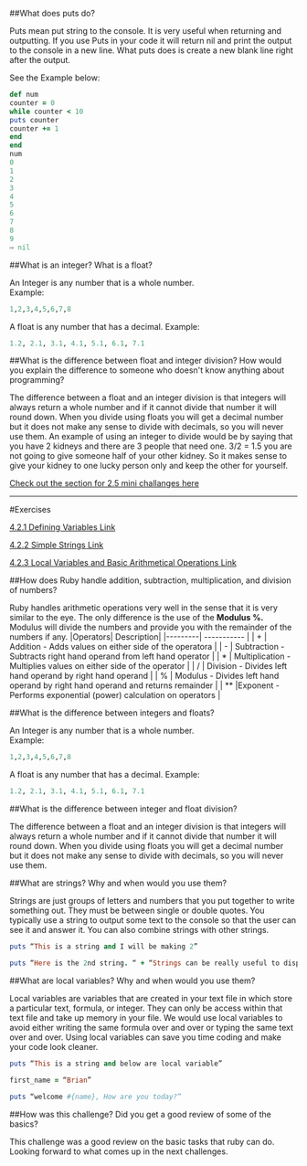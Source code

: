 ##What does puts do?

Puts mean put string to the console. It is very useful when returning and outputting.  If you use Puts in your code it will return nil and print the output to the console in a new line. What puts does is create a new blank line right after the output. 

See the Example below:

```Ruby
def num
counter = 0
while counter < 10
puts counter
counter += 1
end
end
num 
0
1
2
3
4
5
6
7
8
9
⇨ nil
```

##What is an integer? What is a float?

An Integer is any number that is a whole number.  
Example:

```Ruby
1,2,3,4,5,6,7,8
```
A float is any number that has a decimal.
Example:

```Ruby
1.2, 2.1, 3.1, 4.1, 5.1, 6.1, 7.1
```

##What is the difference between float and integer division? How would you explain the difference to someone who doesn't know anything about programming?

The difference between a float and an integer division is that integers will always return a whole number and if it cannot divide that number it will round down. When you divide using floats you will get a decimal number but it does not make any sense to divide with decimals, so you will never use them. An example of using an integer to divide would be by saying that you have 2 kidneys and there are 3 people that need one. 3/2 = 1.5 you are not going to give someone half of your other kidney. So it makes sense to give your kidney to one lucky person only and keep the other for yourself.

[Check out the section for 2.5 mini challanges here](calc.rb)

---
#Exercises

[4.2.1 Defining Variables Link](defining_variables.rb)

[4.2.2 Simple Strings Link](simple_string.rb)

[4.2.3 Local Variables and Basic Arithmetical Operations Link](basic-math.rb)


##How does Ruby handle addition, subtraction, multiplication, and division of numbers?

Ruby handles arithmetic operations very well in the sense that it is very similar to the eye. The only difference is the use of the **Modulus %.** Modulus will divide the numbers and provide you with the remainder of the numbers if any.
|Operators| Description|
|---------| ----------- |
| + | Addition - Adds values on either side of the operatora |
| - | Subtraction - Subtracts right hand operand from left hand operator |
| * | Multiplication - Multiplies values on either side of the operator |
| / | Division - Divides left hand operand by right hand operand |
| % | Modulus - Divides left hand operand by right hand operand and returns remainder |
| ** |Exponent - Performs exponential (power) calculation on operators |

##What is the difference between integers and floats?

An Integer is any number that is a whole number.  
Example:

```Ruby
1,2,3,4,5,6,7,8
```
A float is any number that has a decimal.
Example:

```Ruby
1.2, 2.1, 3.1, 4.1, 5.1, 6.1, 7.1
```

##What is the difference between integer and float division?

The difference between a float and an integer division is that integers will always return a whole number and if it cannot divide that number it will round down. When you divide using floats you will get a decimal number but it does not make any sense to divide with decimals, so you will never use them. 

##What are strings? Why and when would you use them?

Strings are just groups of letters and numbers that you put together to write something out. They must be between single or double quotes. You typically use a string to output some text to the console so that the user can see it and answer it. You can also combine strings with other strings. 

```Ruby
puts “This is a string and I will be making 2”

puts “Here is the 2nd string. “ + “Strings can be really useful to display text or capture text”
```

##What are local variables? Why and when would you use them?

Local variables are variables that are created in your text file in which store a particular text, formula, or integer. They can only be access within that text file and  take up memory in your file. We would use local variables to avoid either writing the same formula over and over or typing the same text over and over. Using local variables can save you time coding and make your code look cleaner. 

```Ruby
puts “This is a string and below are local variable”

first_name = “Brian”

puts “welcome #{name}, How are you today?”

```
 
##How was this challenge? Did you get a good review of some of the basics?

This challenge was a good review on the basic tasks that ruby can do. Looking forward to what comes up in the next challenges.
